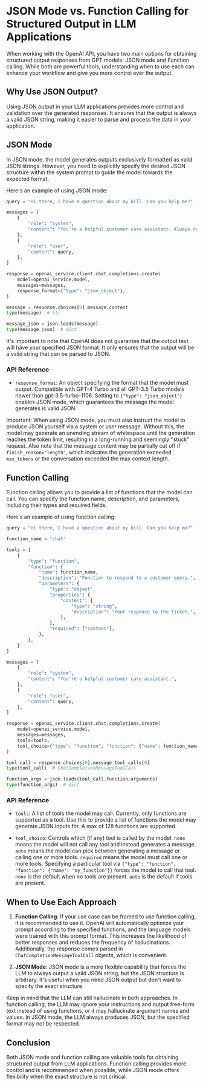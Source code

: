 # JSON Mode vs. Function Calling for Structured Output in LLM Applications

When working with the OpenAI API, you have two main options for obtaining structured output responses from GPT models: JSON mode and Function calling. While both are powerful tools, understanding when to use each can enhance your workflow and give you more control over the output.

## Why Use JSON Output?

Using JSON output in your LLM applications provides more control and validation over the generated responses. It ensures that the output is always a valid JSON string, making it easier to parse and process the data in your application.

## JSON Mode

In JSON mode, the model generates outputs exclusively formatted as valid JSON strings. However, you need to explicitly specify the desired JSON structure within the system prompt to guide the model towards the expected format.

Here's an example of using JSON mode:

```python
query = "Hi there, I have a question about my bill. Can you help me?"

messages = [
    {
        "role": "system",
        "content": "You're a helpful customer care assistant. Always respond in JSON format with content as the key",
    },
    {
        "role": "user",
        "content": query,
    },
]

response = openai_service.client.chat.completions.create(
    model=openai_service.model,
    messages=messages,
    response_format={"type": "json_object"},
)

message = response.choices[0].message.content
type(message)  # str

message_json = json.loads(message)
type(message_json)  # dict
```

It's important to note that OpenAI does not guarantee that the output text will have your specified JSON format. It only ensures that the output will be a valid string that can be parsed to JSON.

### API Reference

- `response_format`: An object specifying the format that the model must output. Compatible with GPT-4 Turbo and all GPT-3.5 Turbo models newer than gpt-3.5-turbo-1106. Setting to `{"type": "json_object"}` enables JSON mode, which guarantees the message the model generates is valid JSON.

Important: When using JSON mode, you must also instruct the model to produce JSON yourself via a system or user message. Without this, the model may generate an unending stream of whitespace until the generation reaches the token limit, resulting in a long-running and seemingly "stuck" request. Also note that the message content may be partially cut off if `finish_reason="length"`, which indicates the generation exceeded `max_tokens` or the conversation exceeded the max context length.

## Function Calling

Function calling allows you to provide a list of functions that the model can call. You can specify the function name, description, and parameters, including their types and required fields.

Here's an example of using function calling:

```python
query = "Hi there, I have a question about my bill. Can you help me?"

function_name = "chat"

tools = [
    {
        "type": "function",
        "function": {
            "name": function_name,
            "description": "Function to respond to a customer query.",
            "parameters": {
                "type": "object",
                "properties": {
                    "content": {
                        "type": "string",
                        "description": "Your response to the ticket.",
                    },
                },
                "required": ["content"],
            },
        },
    }
]

messages = [
    {
        "role": "system",
        "content": "You're a helpful customer care assistant.",
    },
    {
        "role": "user",
        "content": query,
    },
]

response = openai_service.client.chat.completions.create(
    model=openai_service.model,
    messages=messages,
    tools=tools,
    tool_choice={"type": "function", "function": {"name": function_name}},
)

tool_call = response.choices[0].message.tool_calls[0]
type(tool_call)  # ChatCompletionMessageToolCall

function_args = json.loads(tool_call.function.arguments)
type(function_args)  # dict
```

### API Reference

- `tools`: A list of tools the model may call. Currently, only functions are supported as a tool. Use this to provide a list of functions the model may generate JSON inputs for. A max of 128 functions are supported.

- `tool_choice`: Controls which (if any) tool is called by the model. `none` means the model will not call any tool and instead generates a message. `auto` means the model can pick between generating a message or calling one or more tools. `required` means the model must call one or more tools. Specifying a particular tool via `{"type": "function", "function": {"name": "my_function"}}` forces the model to call that tool. `none` is the default when no tools are present. `auto` is the default if tools are present.

## When to Use Each Approach

1. **Function Calling**: If your use case can be framed to use function calling, it is recommended to use it. OpenAI will automatically optimize your prompt according to the specified functions, and the language models were trained with this prompt format. This increases the likelihood of better responses and reduces the frequency of hallucinations. Additionally, the response comes parsed in `ChatCompletionMessageToolCall` objects, which is convenient.

2. **JSON Mode**: JSON mode is a more flexible capability that forces the LLM to always output a valid JSON string, but the JSON structure is arbitrary. It's useful when you need JSON output but don't want to specify the exact structure.

Keep in mind that the LLM can still hallucinate in both approaches. In function calling, the LLM may ignore your instructions and output free-form text instead of using functions, or it may hallucinate argument names and values. In JSON mode, the LLM always produces JSON, but the specified format may not be respected.

## Conclusion

Both JSON mode and function calling are valuable tools for obtaining structured output from LLM applications. Function calling provides more control and is recommended when possible, while JSON mode offers flexibility when the exact structure is not critical.